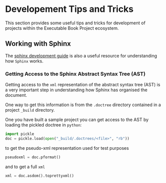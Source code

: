 # Developement Tips and Tricks

This section provides some useful tips and tricks for development of projects within the Executable Book Project ecosystem.

## Working with Sphinx

The [sphinx development guide](https://www.sphinx-doc.org/en/master/develop.html) is also a useful resource for understanding how `Sphinx` works.

### Getting Access to the Sphinx Abstract Syntax Tree (AST)

Getting access to the `xml` representation of the abstract syntax tree (AST) is a very
important step in understanding how Sphinx has organised the document.

One way to get this information is from the `.doctree` directory
contained in a project `_build` directory.

One you have built a sample project you can get access to the AST by loading the pickled
doctree in `python`:

```python
import pickle
doc = pickle.load(open("_build/.doctrees/<file>", "rb"))
```

to get the pseudo-xml representation used for test purposes

```python
pseudoxml = doc.pformat()
```

and to get a full `xml`

```python
xml = doc.asdom().toprettyxml()
```

